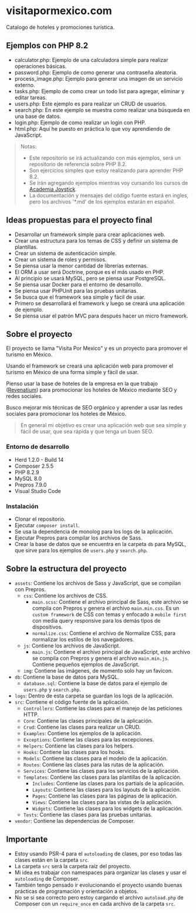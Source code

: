 # visitapormexico.com

Catalogo de hoteles y promociones turística.

## Ejemplos con PHP 8.2

- calculator.php: Ejemplo de una calculadora simple para realizar operaciones básicas.
- password.php: Ejemplo de como generar una contraseña aleatoria.
- process_image.php: Ejemplo para generar una imagen de un servicio externo.
- tasks.php: Ejemplo de como crear un todo list para agregar, eliminar y editar tareas.
- users.php: Este ejemplo es para realizar un CRUD de usuarios.
- search.php: En este ejemplo se muestra como realizar una búsqueda en una base de datos.
- login.php: Ejemplo de como realizar un login con PHP.
- html.php: Aquí he puesto en práctica lo que voy aprendiendo de JavaScript.

> Notas:
>
> - Este repositorio se irá actualizando con más ejemplos, será un repositorio de referencia sobre PHP 8.2.
> - Son ejercicios simples que estoy realizando para aprender PHP 8.2.
> - Se irán agregando ejemplos mientras voy cursando los cursos de [Academia Joystick](https://www.academy.joystick.com.mx/).
> - La documentación y mensajes del código fuente estará en ingles, pero los archivos '*.md' de los ejemplos estarán en español.

## Ideas propuestas para el proyecto final

- Desarrollar un framework simple para crear aplicaciones web.
- Crear una estructura para los temas de CSS y definir un sistema de plantillas.
- Crear un sistema de autenticación simple.
- Crear un sistema de roles y permisos.
- Se piensa usar la menor cantidad de librerías externas.
- El ORM a usar será Doctrine, porque es el más usado en PHP.
- Al principio se usará MySQL, pero se piensa usar PostgreSQL.
- Se piensa usar Docker para el entorno de desarrollo.
- Se piensa usar PHPUnit para las pruebas unitarias.
- Se busca que el framework sea simple y fácil de usar.
- Primero se desarrollará el framework y luego se creará una aplicación de ejemplo.
- Se piensa usar el patrón MVC para después hacer un micro framework.

## Sobre el proyecto

El proyecto se llama "Visita Por Mexico" y es un proyecto para promover el turismo en México.

Usando el framework se creará una aplicación web para promover el turismo en México de una forma simple y fácil de usar.

Pienso usar la base de hoteles de la empresa en la que trabajo ([Revenatium](https://www.revenatium.com/)) para promocionar los hoteles de México mediante SEO y redes sociales.

Busco mejorar mis técnicas de SEO orgánico y aprender a usar las redes sociales para promocionar los hoteles de México.

> En general mi objetivo es crear una aplicación web que sea simple y fácil de usar, que sea rápida y que tenga un buen SEO.

### Entorno de desarrollo

- Herd 1.2.0 - Build 14
- Composer 2.5.5
- PHP 8.2.9
- MySQL 8.0
- Prepros 7.9.0
- Visual Studio Code

### Instalación

- Clonar el repositorio.
- Ejecutar `composer install`.
- Se usa la dependencia de monolog para los logs de la aplicación.
- Ejecutar Prepros para compilar los archivos de Sass.
- Crear la base de datos que se encuentra en la carpeta `db` para MySQL, que sirve para los ejemplos de `users.php` y `search.php`.

## Sobre la estructura del proyecto

- `assets`: Contiene los archivos de Sass y JavaScript, que se compilan con Prepros.
  - `css`: Contiene los archivos de CSS.
    - `main.scss`: Contiene el archivo principal de Sass, este archivo se compila con Prepros y genera el archivo `main.min.css`. Es un `custom framework` de CSS con temas y enfocado a `mobile first` con media query responsive para los demás tipos de dispositivos.
    - `normalize.css`: Contiene el archivo de Normalize CSS, para normalizar los estilos de los navegadores.
  - `js`: Contiene los archivos de JavaScript.
    - `main.js`: Contiene el archivo principal de JavaScript, este archivo se compila con Prepros y genera el archivo `main.min.js`. Contiene pequeños ejemplos de JavaScript.
  - `img`: Contiene las imágenes, de momento solo hay un favicon.
- `db`: Contiene la base de datos para MySQL.
  - `database.sql`: Contiene la base de datos para el ejemplo de `users.php` y `search.php`.
- `logs`: Dentro de esta carpeta se guardan los logs de la aplicación.
- `src`: Contiene el código fuente de la aplicación.
  - `Controllers`: Contiene las clases para el manejo de las peticiones HTTP.
  - `Core`: Contiene las clases principales de la aplicación.
  - `Crud`: Contiene las clases para realizar un CRUD.
  - `Examples`: Contiene los ejemplos de la aplicación.
  - `Exceptions`: Contiene las clases para las excepciones.
  - `Helpers`: Contiene las clases para los helpers.
  - `Hooks`: Contiene las clases para los hooks.
  - `Models`: Contiene las clases para el modelo de la aplicación.
  - `Routes`: Contiene las clases para las rutas de la aplicación.
  - `Services`: Contiene las clases para los servicios de la aplicación.
  - `Templates`: Contiene las clases para las plantillas de la aplicación.
    - `Includes`: Contiene las clases para los partials de la aplicación.
    - `Layouts`: Contiene las clases para los layouts de la aplicación.
    - `Pages`: Contiene las clases para las páginas de la aplicación.
    - `Views`: Contiene las clases para las vistas de la aplicación.
    - `Widgets`: Contiene las clases para los widgets de la aplicación.
  - `Tests`: Contiene las clases para las pruebas unitarias.
- `vendor`: Contiene las dependencias de Composer.

## Importante

- Estoy usando PSR-4 para el `autoloading` de clases, por eso todas las clases están en la carpeta `src`.
- La carpeta `src` será la carpeta raíz del proyecto.
- Mi idea es trabajar con namespaces para organizar las clases y usar el `autoloading` de Composer.
- También tengo pensado ir evolucionando el proyecto usando buenas prácticas de programación y orientación a objetos.
- No se si sea correcto pero estoy cargando el archivo `autoload.php` de Composer con un `require_once` en cada archivo de la carpeta `src`.
